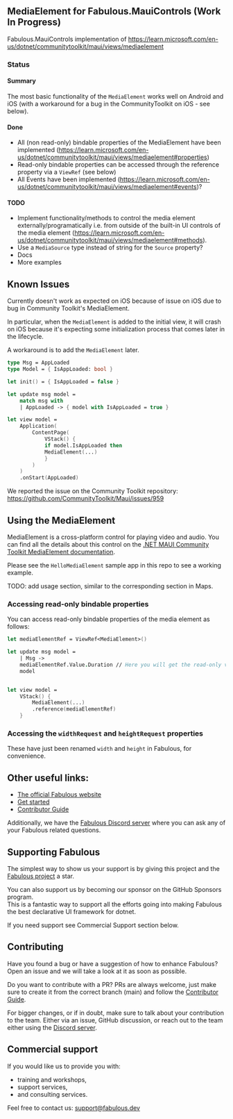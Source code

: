 ## MediaElement for Fabulous.MauiControls (Work In Progress)

Fabulous.MauiControls implementation of https://learn.microsoft.com/en-us/dotnet/communitytoolkit/maui/views/mediaelement

### Status

#### Summary
The most basic functionality of the `MediaElement` works well on Android and iOS (with a workaround for a bug in the CommunityToolkit on iOS - see below).

#### Done
- All (non read-only) bindable properties of the MediaElement have been implemented (https://learn.microsoft.com/en-us/dotnet/communitytoolkit/maui/views/mediaelement#properties)
- Read-only bindable properties can be accessed through the reference property via a `ViewRef` (see below)
- All Events have been implemented (https://learn.microsoft.com/en-us/dotnet/communitytoolkit/maui/views/mediaelement#events)?

#### TODO
- Implement functionality/methods to control the media element externally/programatically i.e. from outside of the built-in UI controls of the media element (https://learn.microsoft.com/en-us/dotnet/communitytoolkit/maui/views/mediaelement#methods).
- Use a `MediaSource` type instead of string for the `Source` property?
- Docs
- More examples

## Known Issues

Currently doesn't work as expected on iOS because of issue on iOS due to bug in Community Toolkit's MediaElement. 

In particular, when the `MediaElement` is added to the initial view, it will crash on iOS because it's expecting some initialization process that comes later in the lifecycle.

A workaround is to add the `MediaElement` later.

```fsharp
type Msg = AppLoaded
type Model = { IsAppLoaded: bool }

let init() = { IsAppLoaded = false }

let update msg model =
    match msg with
    | AppLoaded -> { model with IsAppLoaded = true }

let view model =
    Application(
        ContentPage(
            VStack() {
            if model.IsAppLoaded then
            MediaElement(...)
            }
        )
    )
    .onStart(AppLoaded)
```

We reported the issue on the Community Toolkit repository: https://github.com/CommunityToolkit/Maui/issues/959

## Using the MediaElement 

MediaElement is a cross-platform control for playing video and audio. You can find all the details about this control on the [.NET MAUI Community Toolkit MediaElement documentation](https://learn.microsoft.com/en-us/dotnet/communitytoolkit/maui/views/mediaelement).

Please see the `HelloMediaElement` sample app in this repo to see a working example.

TODO: add usage section, similar to the corresponding section in Maps.

### Accessing read-only bindable properties

You can access read-only bindable properties of the media element as follows:

```fsharp
let mediaElementRef = ViewRef<MediaElement>()

let update msg model =
    | Msg ->
    mediaElementRef.Value.Duration // Here you will get the read-only value
    model


let view model =
    VStack() {
        MediaElement(...)
        .reference(mediaElementRef)
    }
```

### Accessing the `widthRequest` and `heightRequest` properties

These have just been renamed `width` and `height` in Fabulous, for convenience.

## Other useful links:
- [The official Fabulous website](https://fabulous.dev)
- [Get started](https://fabulous.dev/maui.controls/get-started)
- [Contributor Guide](CONTRIBUTING.md)

Additionally, we have the [Fabulous Discord server](https://discord.gg/bpTJMbSSYK) where you can ask any of your Fabulous related questions.

## Supporting Fabulous

The simplest way to show us your support is by giving this project and the [Fabulous project](https://github.com/fabulous-dev/Fabulous) a star.

You can also support us by becoming our sponsor on the GitHub Sponsors program.  
This is a fantastic way to support all the efforts going into making Fabulous the best declarative UI framework for dotnet.

If you need support see Commercial Support section below.

## Contributing

Have you found a bug or have a suggestion of how to enhance Fabulous? Open an issue and we will take a look at it as soon as possible.

Do you want to contribute with a PR? PRs are always welcome, just make sure to create it from the correct branch (main) and follow the [Contributor Guide](CONTRIBUTING.md).

For bigger changes, or if in doubt, make sure to talk about your contribution to the team. Either via an issue, GitHub discussion, or reach out to the team either using the [Discord server](https://discord.gg/bpTJMbSSYK).

## Commercial support

If you would like us to provide you with:

- training and workshops,
- support services,
- and consulting services.

Feel free to contact us: [support@fabulous.dev](mailto:support@fabulous.dev)
